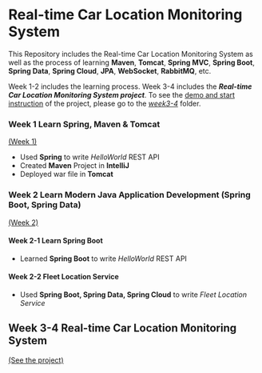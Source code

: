 # Real-time Car Location Monitoring System

This Repository includes the Real-time Car Location Monitoring System as well as the process of learning **Maven**, **Tomcat**, **Spring MVC**, **Spring Boot**, **Spring Data**, **Spring Cloud**, **JPA**, **WebSocket**, **RabbitMQ**, etc.

Week 1-2 includes the learning process.
Week 3-4 includes the ***Real-time Car Location Monitoring System project***. To see the <a href="./week 3-4/README.md">demo and start instruction</a> of the project, please go to the <a href="./week 3-4">*week3-4*</a> folder.


### Week 1  Learn Spring, Maven & Tomcat 
<a href="./week 1 - Learn Basics">(Week 1)</a>
* Used **Spring** to write *HelloWorld* REST API
* Created **Maven** Project in **IntelliJ**
* Deployed war file in **Tomcat**

### Week 2  Learn Modern Java Application Development (Spring Boot, Spring Data)
<a href="./week 2 - Learn Modern Java Application Development">(Week 2)</a>
#### Week 2-1 Learn Spring Boot
* Learned **Spring Boot** to write *HelloWorld* REST API
#### Week 2-2 Fleet Location Service
* Used **Spring Boot, Spring Data, Spring Cloud** to write *Fleet Location Service*


## Week 3-4  Real-time Car Location Monitoring System
<a href="./week 3-4">(See the project)</a>

